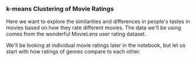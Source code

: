 

### k-means Clustering of Movie Ratings
Here we want to explore the similarities and differences in people's tastes in movies based on how they rate different movies. 
The data we'll be using comes from the wonderful MovieLens user rating dataset. 

We'll be looking at individual movie ratings later in the notebook, but let us start with how ratings of genres compare to each other.
